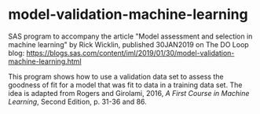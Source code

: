 # model-validation-machine-learning
SAS program to accompany the article 
"Model assessment and selection in machine learning"
by Rick Wicklin,
published 30JAN2019 on The DO Loop blog:
https://blogs.sas.com/content/iml/2019/01/30/model-validation-machine-learning.html

This program shows how to use a validation data set to 
assess the goodness of fit for a model that was 
fit to data in a training data set. The idea is adapted from
Rogers and Girolami, 2016, 
_A First Course in Machine Learning_, Second Edition, p. 31-36 and 86.
